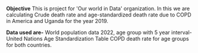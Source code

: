 **Objective**
This is project for 'Our world in Data' organization. In this we are calculating Crude death rate and age-standardized death rate due to COPD in America and Uganda for the year 2019.

**Data used are-**
World population data 2022, age group with 5 year interval-  United Nations
Age Standardization Table
COPD death rate for age groups for both countries.

